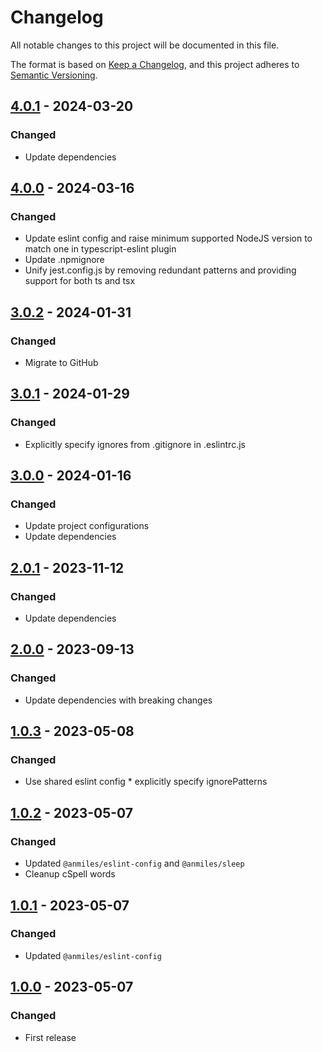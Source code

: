 # Changelog

All notable changes to this project will be documented in this file.

The format is based on [Keep a Changelog](https://keepachangelog.com/en/1.0.0/),
and this project adheres to [Semantic Versioning](https://semver.org/spec/v2.0.0.html).

## [4.0.1](../../tags/v4.0.1) - 2024-03-20
### Changed
- Update dependencies

## [4.0.0](../../tags/v4.0.0) - 2024-03-16
### Changed
- Update eslint config and raise minimum supported NodeJS version to match one in typescript-eslint plugin
- Update .npmignore
- Unify jest.config.js by removing redundant patterns and providing support for both ts and tsx

## [3.0.2](../../tags/v3.0.2) - 2024-01-31
### Changed
- Migrate to GitHub

## [3.0.1](../../tags/v3.0.1) - 2024-01-29
### Changed
- Explicitly specify ignores from .gitignore in .eslintrc.js

## [3.0.0](../../tags/v3.0.0) - 2024-01-16
### Changed
- Update project configurations
- Update dependencies

## [2.0.1](../../tags/v2.0.1) - 2023-11-12
### Changed
- Update dependencies

## [2.0.0](../../tags/v2.0.0) - 2023-09-13
### Changed
- Update dependencies with breaking changes

## [1.0.3](../../tags/v1.0.3) - 2023-05-08
### Changed
- Use shared eslint config * explicitly specify ignorePatterns

## [1.0.2](../../tags/v1.0.2) - 2023-05-07
### Changed
- Updated `@anmiles/eslint-config` and `@anmiles/sleep`
- Cleanup cSpell words

## [1.0.1](../../tags/v1.0.1) - 2023-05-07
### Changed
- Updated `@anmiles/eslint-config`

## [1.0.0](../../tags/v1.0.0) - 2023-05-07
### Changed
- First release
